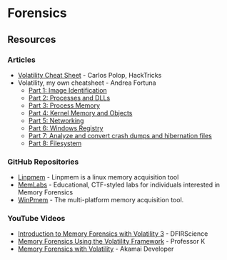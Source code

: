 # Forensics

## Resources

### Articles

* [Volatility Cheat Sheet](https://book.hacktricks.xyz/generic-methodologies-and-resources/basic-forensic-methodology/memory-dump-analysis/volatility-cheatsheet) - Carlos Polop, HackTricks
* Volatility, my own cheatsheet - Andrea Fortuna
  * [Part 1: Image Identification](https://andreafortuna.org/2017/06/25/volatility-my-own-cheatsheet-part-1-image-identification/)
  * [Part 2: Processes and DLLs](https://andreafortuna.org/2017/07/03/volatility-my-own-cheatsheet-part-2-processes-and-dlls/)
  * [Part 3: Process Memory](https://andreafortuna.org/2017/07/10/volatility-my-own-cheatsheet-part-3-process-memory/)
  * [Part 4: Kernel Memory and Objects](https://andreafortuna.org/2017/07/17/volatility-my-own-cheatsheet-part-4-kernel-memory-and-objects/)
  * [Part 5: Networking](https://andreafortuna.org/2017/07/24/volatility-my-own-cheatsheet-part-5-networking/)
  * [Part 6: Windows Registry](https://andreafortuna.org/2017/07/31/volatility-my-own-cheatsheet-part-6-windows-registry/)
  * [Part 7: Analyze and convert crash dumps and hibernation files](https://andreafortuna.org/2017/08/07/volatility-my-own-cheatsheet-part-7-analyze-and-convert-crash-dumps-and-hibernation-files/)
  * [Part 8: Filesystem](https://andreafortuna.org/2017/08/21/volatility-my-own-cheatsheet-part-8-filesystem/)

### GitHub Repositories

* [Linpmem](https://github.com/Velocidex/Linpmem) - Linpmem is a linux memory acquisition tool
* [MemLabs](https://github.com/stuxnet999/MemLabs) - Educational, CTF-styled labs for individuals interested in Memory Forensics
* [WinPmem](https://github.com/Velocidex/WinPmem) - The multi-platform memory acquisition tool.

### YouTube Videos

* [Introduction to Memory Forensics with Volatility 3](https://www.youtube.com/watch?v=Uk3DEgY5Ue8) - DFIRScience
* [Memory Forensics Using the Volatility Framework](https://www.youtube.com/watch?v=4lURQHslmMc) - Professor K
* [Memory Forensics with Volatility](https://www.youtube.com/watch?v=2S\_pi9qnIo8) - Akamai Developer
